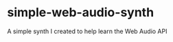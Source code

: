 simple-web-audio-synth
======================

A simple synth I created to help learn the Web Audio API
